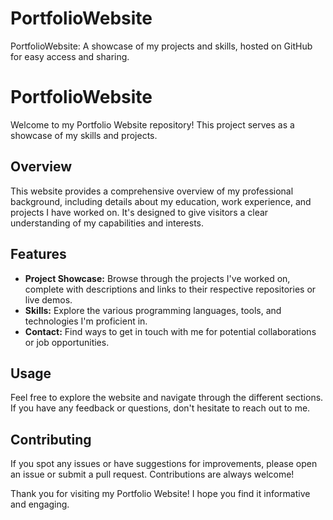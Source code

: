 # PortfolioWebsite
PortfolioWebsite: A showcase of my projects and skills, hosted on GitHub for easy access and sharing.
# PortfolioWebsite

Welcome to my Portfolio Website repository! This project serves as a showcase of my skills and projects.

## Overview

This website provides a comprehensive overview of my professional background, including details about my education, work experience, and projects I have worked on. It's designed to give visitors a clear understanding of my capabilities and interests.

## Features

- **Project Showcase:** Browse through the projects I've worked on, complete with descriptions and links to their respective repositories or live demos.
- **Skills:** Explore the various programming languages, tools, and technologies I'm proficient in.
- **Contact:** Find ways to get in touch with me for potential collaborations or job opportunities.

## Usage

Feel free to explore the website and navigate through the different sections. If you have any feedback or questions, don't hesitate to reach out to me.

## Contributing

If you spot any issues or have suggestions for improvements, please open an issue or submit a pull request. Contributions are always welcome!

Thank you for visiting my Portfolio Website! I hope you find it informative and engaging.
